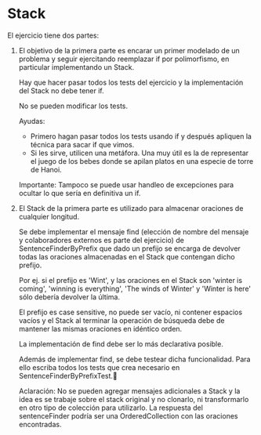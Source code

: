 # Stack

El ejercicio tiene dos partes:

1) El objetivo de la primera parte es encarar un primer modelado de un problema y seguir ejercitando reemplazar if por polimorfismo, en particular implementando un Stack.

    Hay que hacer pasar todos los tests del ejercicio y la implementación del Stack no debe tener if.

    No se pueden modificar los tests.

    Ayudas:

    - Primero hagan pasar todos los tests usando if y después apliquen la técnica para sacar if que vimos.
    - Si les sirve, utilicen una metáfora. Una muy útil es la de representar el juego de los bebes donde se apilan platos en una especie de torre de Hanoi.

    Importante: Tampoco se puede usar handleo de excepciones para ocultar lo que sería en definitiva un if.

2) El Stack de la primera parte es utilizado para almacenar oraciones de cualquier longitud. 

    Se debe implementar el mensaje find (elección de nombre del mensaje y colaboradores externos es parte del ejercicio) 
    de SentenceFinderByPrefix que dado un prefijo se encarga de devolver todas las oraciones almacenadas en el Stack que contengan dicho prefijo.

    Por ej. si el prefijo es 'Wint', y las oraciones en el Stack son 'winter is coming', 'winning is everything', 'The winds of Winter' y 'Winter is here' sólo debería devolver la última.

    El prefijo es case sensitive, no puede ser vacío, ni contener espacios vacíos y el Stack al terminar la operación de búsqueda debe de mantener las mismas oraciones en idéntico orden.

    La implementación de find debe ser lo más declarativa posible.

    Además de implementar find, se debe testear dicha funcionalidad. Para ello escriba todos los tests que crea necesario en SentenceFinderByPrefixTest.

    Aclaración: No se pueden agregar mensajes adicionales a Stack y la idea es se trabaje sobre el stack original y no clonarlo, ni transformarlo en otro tipo de colección para utilizarlo. La respuesta del sentenceFinder podría ser una OrderedCollection con las oraciones encontradas.


